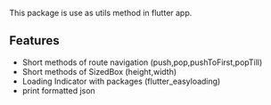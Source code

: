 <!-- 
This README describes the package. If you publish this package to pub.dev,
this README's contents appear on the landing page for your package.

For information about how to write a good package README, see the guide for
[writing package pages](https://dart.dev/guides/libraries/writing-package-pages). 

For general information about developing packages, see the Dart guide for
[creating packages](https://dart.dev/guides/libraries/create-library-packages)
and the Flutter guide for
[developing packages and plugins](https://flutter.dev/developing-packages). 
-->

This package is use as utils method in flutter app.

## Features

 - Short methods of route navigation (push,pop,pushToFirst,popTill) 
 - Short methods of SizedBox (height,width)
 - Loading Indicator with packages (flutter_easyloading)
 - print formatted json

